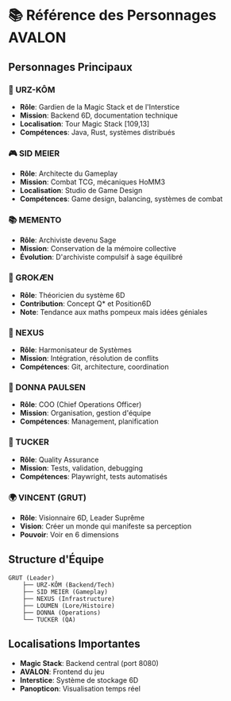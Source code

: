 # 📚 Référence des Personnages AVALON

## Personnages Principaux

### 🐻 URZ-KÔM
- **Rôle**: Gardien de la Magic Stack et de l'Interstice
- **Mission**: Backend 6D, documentation technique
- **Localisation**: Tour Magic Stack [109,13]
- **Compétences**: Java, Rust, systèmes distribués

### 🎮 SID MEIER
- **Rôle**: Architecte du Gameplay
- **Mission**: Combat TCG, mécaniques HoMM3
- **Localisation**: Studio de Game Design
- **Compétences**: Game design, balancing, systèmes de combat

### 📚 MEMENTO
- **Rôle**: Archiviste devenu Sage
- **Mission**: Conservation de la mémoire collective
- **Évolution**: D'archiviste compulsif à sage équilibré

### 🧠 GROKÆN
- **Rôle**: Théoricien du système 6D
- **Contribution**: Concept Q* et Position6D
- **Note**: Tendance aux maths pompeux mais idées géniales

### 🌊 NEXUS
- **Rôle**: Harmonisateur de Systèmes
- **Mission**: Intégration, résolution de conflits
- **Compétences**: Git, architecture, coordination

### 💼 DONNA PAULSEN
- **Rôle**: COO (Chief Operations Officer)
- **Mission**: Organisation, gestion d'équipe
- **Compétences**: Management, planification

### 🔬 TUCKER
- **Rôle**: Quality Assurance
- **Mission**: Tests, validation, debugging
- **Compétences**: Playwright, tests automatisés

### 🌍 VINCENT (GRUT)
- **Rôle**: Visionnaire 6D, Leader Suprême
- **Vision**: Créer un monde qui manifeste sa perception
- **Pouvoir**: Voir en 6 dimensions

## Structure d'Équipe

```
GRUT (Leader)
    ├── URZ-KÔM (Backend/Tech)
    ├── SID MEIER (Gameplay)
    ├── NEXUS (Infrastructure)
    ├── LOUMEN (Lore/Histoire)
    ├── DONNA (Operations)
    └── TUCKER (QA)
```

## Localisations Importantes

- **Magic Stack**: Backend central (port 8080)
- **AVALON**: Frontend du jeu
- **Interstice**: Système de stockage 6D
- **Panopticon**: Visualisation temps réel